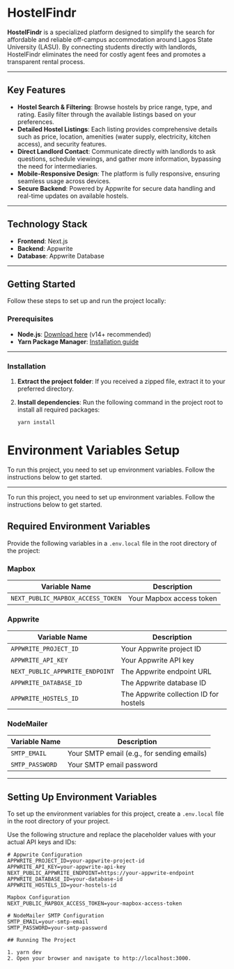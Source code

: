 # HostelFindr

**HostelFindr** is a specialized platform designed to simplify the search for affordable and reliable off-campus accommodation around Lagos State University (LASU). By connecting students directly with landlords, HostelFindr eliminates the need for costly agent fees and promotes a transparent rental process.

---

## Key Features

- **Hostel Search & Filtering**: Browse hostels by price range, type, and rating. Easily filter through the available listings based on your preferences.
- **Detailed Hostel Listings**: Each listing provides comprehensive details such as price, location, amenities (water supply, electricity, kitchen access), and security features.
- **Direct Landlord Contact**: Communicate directly with landlords to ask questions, schedule viewings, and gather more information, bypassing the need for intermediaries.
- **Mobile-Responsive Design**: The platform is fully responsive, ensuring seamless usage across devices.
- **Secure Backend**: Powered by Appwrite for secure data handling and real-time updates on available hostels.

---

## Technology Stack

- **Frontend**: Next.js
- **Backend**: Appwrite
- **Database**: Appwrite Database

---

## Getting Started

Follow these steps to set up and run the project locally:

### Prerequisites

- **Node.js**: [Download here](https://nodejs.org/) (v14+ recommended)
- **Yarn Package Manager**: [Installation guide](https://yarnpkg.com/getting-started/install)

---

### Installation

1. **Extract the project folder**: If you received a zipped file, extract it to your preferred directory.
2. **Install dependencies**: Run the following command in the project root to install all required packages:

   ```bash
   yarn install
   ```

# Environment Variables Setup

To run this project, you need to set up environment variables. Follow the instructions below to get started.

---

To run this project, you need to set up environment variables. Follow the instructions below to get started.

## Required Environment Variables

Provide the following variables in a `.env.local` file in the root directory of the project:

### Mapbox

| Variable Name                     | Description              |
| --------------------------------- | ------------------------ |
| `NEXT_PUBLIC_MAPBOX_ACCESS_TOKEN` | Your Mapbox access token |

### Appwrite

| Variable Name                   | Description                            |
| ------------------------------- | -------------------------------------- |
| `APPWRITE_PROJECT_ID`           | Your Appwrite project ID               |
| `APPWRITE_API_KEY`              | Your Appwrite API key                  |
| `NEXT_PUBLIC_APPWRITE_ENDPOINT` | The Appwrite endpoint URL              |
| `APPWRITE_DATABASE_ID`          | The Appwrite database ID               |
| `APPWRITE_HOSTELS_ID`           | The Appwrite collection ID for hostels |

### NodeMailer

| Variable Name   | Description                                |
| --------------- | ------------------------------------------ |
| `SMTP_EMAIL`    | Your SMTP email (e.g., for sending emails) |
| `SMTP_PASSWORD` | Your SMTP email password                   |

---

## Setting Up Environment Variables

To set up the environment variables for this project, create a `.env.local` file in the root directory of your project.

Use the following structure and replace the placeholder values with your actual API keys and IDs:

```env
# Appwrite Configuration
APPWRITE_PROJECT_ID=your-appwrite-project-id
APPWRITE_API_KEY=your-appwrite-api-key
NEXT_PUBLIC_APPWRITE_ENDPOINT=https://your-appwrite-endpoint
APPWRITE_DATABASE_ID=your-database-id
APPWRITE_HOSTELS_ID=your-hostels-id

Mapbox Configuration
NEXT_PUBLIC_MAPBOX_ACCESS_TOKEN=your-mapbox-access-token

# NodeMailer SMTP Configuration
SMTP_EMAIL=your-smtp-email
SMTP_PASSWORD=your-smtp-password

## Running The Project

1. yarn dev
2. Open your browser and navigate to http://localhost:3000.
```
